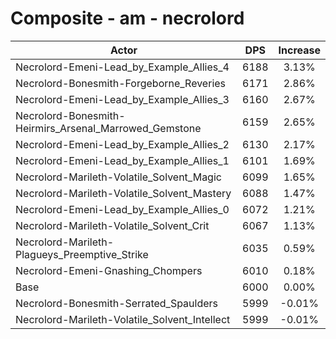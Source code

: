 # Composite - am - necrolord
| Actor | DPS | Increase |
|---|:---:|:---:|
|Necrolord-Emeni-Lead_by_Example_Allies_4|6188|3.13%|
|Necrolord-Bonesmith-Forgeborne_Reveries|6171|2.86%|
|Necrolord-Emeni-Lead_by_Example_Allies_3|6160|2.67%|
|Necrolord-Bonesmith-Heirmirs_Arsenal_Marrowed_Gemstone|6159|2.65%|
|Necrolord-Emeni-Lead_by_Example_Allies_2|6130|2.17%|
|Necrolord-Emeni-Lead_by_Example_Allies_1|6101|1.69%|
|Necrolord-Marileth-Volatile_Solvent_Magic|6099|1.65%|
|Necrolord-Marileth-Volatile_Solvent_Mastery|6088|1.47%|
|Necrolord-Emeni-Lead_by_Example_Allies_0|6072|1.21%|
|Necrolord-Marileth-Volatile_Solvent_Crit|6067|1.13%|
|Necrolord-Marileth-Plagueys_Preemptive_Strike|6035|0.59%|
|Necrolord-Emeni-Gnashing_Chompers|6010|0.18%|
|Base|6000|0.00%|
|Necrolord-Bonesmith-Serrated_Spaulders|5999|-0.01%|
|Necrolord-Marileth-Volatile_Solvent_Intellect|5999|-0.01%|
